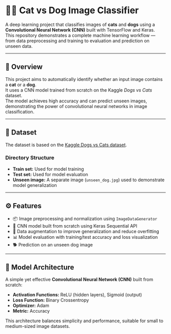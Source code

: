 # 🐶🐱 Cat vs Dog Image Classifier

A deep learning project that classifies images of **cats** and **dogs** using a **Convolutional Neural Network (CNN)** built with TensorFlow and Keras.  
This repository demonstrates a complete machine learning workflow — from data preprocessing and training to evaluation and prediction on unseen data.

---

## 📘 Overview

This project aims to automatically identify whether an input image contains a **cat** or a **dog**.  
It uses a CNN model trained from scratch on the Kaggle *Dogs vs Cats* dataset.  
The model achieves high accuracy and can predict unseen images, demonstrating the power of convolutional neural networks in image classification.

---

## 📂 Dataset

The dataset is based on the [Kaggle Dogs vs Cats dataset](https://www.kaggle.com/datasets/salader/dogsvscats/data).

### Directory Structure
- **Train set:** Used for model training  
- **Test set:** Used for model evaluation  
- **Unseen image:** A separate image (`unseen_dog.jpg`) used to demonstrate model generalization  

---

## ⚙️ Features

- 📦 Image preprocessing and normalization using `ImageDataGenerator`  
- 🧠 CNN model built from scratch using Keras Sequential API  
- 🔄 Data augmentation to improve generalization and reduce overfitting  
- 📊 Model evaluation with training/test accuracy and loss visualization  
- 🐕 Prediction on an unseen dog image  

---

## 🧠 Model Architecture

A simple yet effective **Convolutional Neural Network (CNN)** built from scratch:
- **Activation Functions:** ReLU (hidden layers), Sigmoid (output)  
- **Loss Function:** Binary Crossentropy  
- **Optimizer:** Adam  
- **Metric:** Accuracy  

This architecture balances simplicity and performance, suitable for small to medium-sized image datasets.

